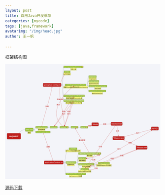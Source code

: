 ```yaml
---
layout: post
title: 自用Java开发框架
categories: [mycode]
tags: [java,framework]
avatarimg: "/img/head.jpg"
author: 王一帆

---
```


框架结构图

![](/mind/framework.png)

[源码下载](https://github.com/ivanpig/pig-template)

